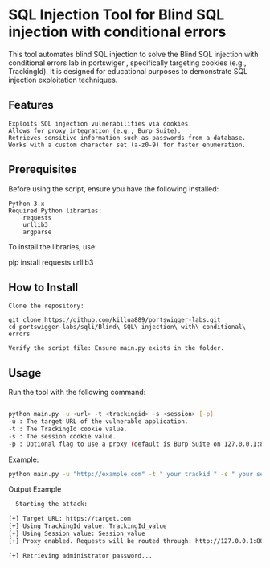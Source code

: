 # SQL Injection Tool for Blind SQL injection with conditional errors

This tool automates blind SQL injection to solve the Blind SQL injection with conditional errors lab in portswiger , specifically targeting cookies (e.g., TrackingId). It is designed for educational purposes to demonstrate SQL injection exploitation techniques.
## Features

    Exploits SQL injection vulnerabilities via cookies.
    Allows for proxy integration (e.g., Burp Suite).
    Retrieves sensitive information such as passwords from a database.
    Works with a custom character set (a-z0-9) for faster enumeration.

## Prerequisites

Before using the script, ensure you have the following installed:

    Python 3.x
    Required Python libraries:
        requests
        urllib3
        argparse

To install the libraries, use:

pip install requests urllib3

## How to Install

    Clone the repository:

    git clone https://github.com/killua889/portswigger-labs.git
    cd portswigger-labs/sqli/Blind\ SQL\ injection\ with\ conditional\ errors

    Verify the script file: Ensure main.py exists in the folder.

## Usage

Run the tool with the following command:
  ```bash

python main.py -u <url> -t <trackingid> -s <session> [-p]
-u : The target URL of the vulnerable application.
-t : The TrackingId cookie value.
-s : The session cookie value.
-p : Optional flag to use a proxy (default is Burp Suite on 127.0.0.1:8080).
  ```
Example:
  ```bash
python main.py -u "http://example.com" -t " your trackid " -s " your session " -p
  ```

Output Example
  ```bash
    Starting the attack:

[+] Target URL: https://target.com
[+] Using TrackingId value: TrackingId_value
[+] Using Session value: Session_value
[+] Proxy enabled. Requests will be routed through: http://127.0.0.1:8080

[+] Retrieving administrator password...
  ```
